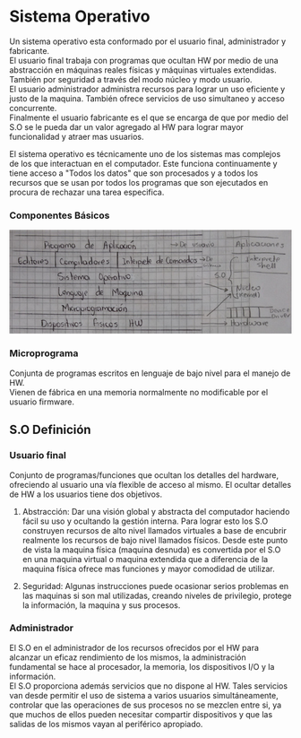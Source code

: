 # Sistema Operativo
Un sistema operativo esta conformado por el usuario final, administrador y
fabricante.  
El usuario final trabaja con programas que ocultan HW por medio de una
abstracción en máquinas reales físicas y máquinas virtuales extendidas.
También por seguridad a través del modo núcleo y modo usuario.  
El usuario administrador administra recursos para lograr un uso eficiente y
justo de la maquina. También ofrece servicios de uso simultaneo y acceso
concurrente.  
Finalmente el usuario fabricante es el que se encarga de que por medio del S.O
se le pueda dar un valor agregado al HW para lograr mayor funcionalidad y
atraer mas usuarios.

El sistema operativo es técnicamente uno de los sistemas mas complejos de los
que interactuan en el computador. Este funciona continuamente y tiene acceso a
"Todos los datos" que son procesados y a todos los recursos que se usan por
todos los programas que son ejecutados en procura de rechazar una tarea
especifica.

### Componentes Básicos
![Componentes Básicos](images/basic_components.jpg)

### Microprograma
Conjunta de programas escritos en lenguaje de bajo nivel para el manejo de HW.  
Vienen de fábrica en una memoria normalmente no modificable por el usuario
firmware.

## S.O Definición

### Usuario final
Conjunto de programas/funciones que ocultan los detalles del hardware,
ofreciendo al usuario una vía flexible de acceso al mismo. El ocultar detalles
de HW a los usuarios tiene dos objetivos.

1. Abstracción: Dar una visión global y abstracta del computador haciendo fácil
su uso y ocultando la gestión interna. Para lograr esto los S.O construyen
recursos de alto nivel llamados virtuales a base de encubrir realmente los
recursos de bajo nivel llamados físicos. Desde este punto de vista la maquina
física (maquina desnuda) es convertida por el S.O en una maquina virtual o
maquina extendida que a diferencia de la maquina física ofrece mas funciones y
mayor comodidad de utilizar.

2. Seguridad: Algunas instrucciones puede ocasionar serios problemas en las
maquinas si son mal utilizadas, creando niveles de privilegio, protege la
información, la maquina y sus procesos.

### Administrador
El S.O en el administrador de los recursos ofrecidos por el HW para alcanzar un
eficaz rendimiento de los mismos, la administración fundamental se hace al
procesador, la memoria, los dispositivos I/O y la información.  
El S.O proporciona además servicios que no dispone al HW. Tales servicios van
desde permitir el uso de sistema a varios usuarios simultáneamente, controlar
que las operaciones de sus procesos no se mezclen entre si, ya que muchos de
ellos pueden necesitar compartir dispositivos y que las salidas de los mismos
vayan al periférico apropiado.
